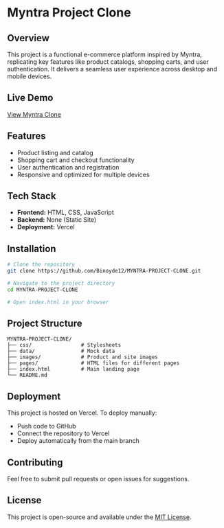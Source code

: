 # Myntra Project Clone

## Overview
This project is a functional e-commerce platform inspired by Myntra, replicating key features like product catalogs, shopping carts, and user authentication. It delivers a seamless user experience across desktop and mobile devices.

## Live Demo
[View Myntra Clone](https://myntra-project-clone-zeta.vercel.app/)

## Features
- Product listing and catalog
- Shopping cart and checkout functionality
- User authentication and registration
- Responsive and optimized for multiple devices

## Tech Stack
- **Frontend:** HTML, CSS, JavaScript
- **Backend:** None (Static Site)
- **Deployment:** Vercel

## Installation
```bash
# Clone the repository
git clone https://github.com/Binoyde12/MYNTRA-PROJECT-CLONE.git

# Navigate to the project directory
cd MYNTRA-PROJECT-CLONE

# Open index.html in your browser
```

## Project Structure
```
MYNTRA-PROJECT-CLONE/
├── css/                # Stylesheets
├── data/               # Mock data
├── images/             # Product and site images
├── pages/              # HTML files for different pages
├── index.html          # Main landing page
└── README.md
```

## Deployment
This project is hosted on Vercel. To deploy manually:
- Push code to GitHub
- Connect the repository to Vercel
- Deploy automatically from the main branch

## Contributing
Feel free to submit pull requests or open issues for suggestions.

## License
This project is open-source and available under the [MIT License](LICENSE).

